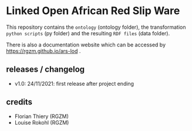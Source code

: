 # Linked Open African Red Slip Ware 
                  
This repository contains the `ontology` (ontology folder), the transformation `python scripts` (py folder) and the resulting `RDF files` (data folder).
                                     
There is also a documentation website which can be accessed by <https://rgzm.github.io/ars-lod> .
      
## releases / changelog 

-   v1.0: 24/11/2021: first release after project ending

## credits

-   Florian Thiery (RGZM)
-   Louise Rokohl (RGZM)
